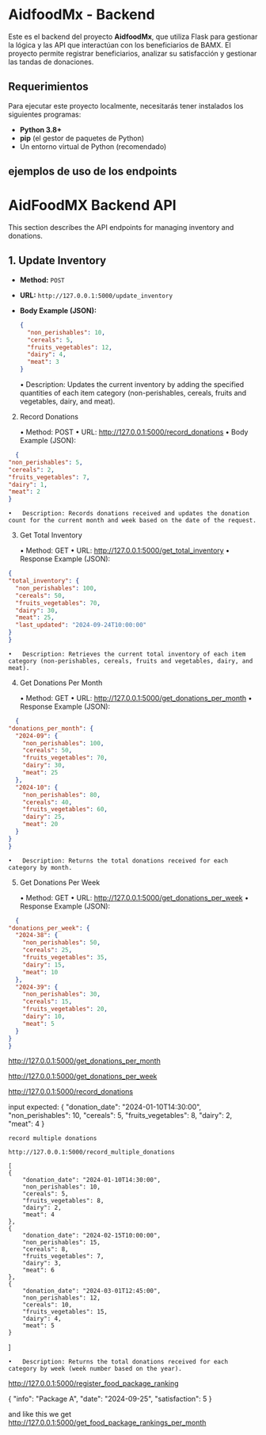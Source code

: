 # AidfoodMx - Backend

Este es el backend del proyecto **AidfoodMx**, que utiliza Flask para gestionar la lógica y las API que interactúan con los beneficiarios de BAMX. El proyecto permite registrar beneficiarios, analizar su satisfacción y gestionar las tandas de donaciones.

## Requerimientos

Para ejecutar este proyecto localmente, necesitarás tener instalados los siguientes programas:

- **Python 3.8+**
- **pip** (el gestor de paquetes de Python)
- Un entorno virtual de Python (recomendado)

## ejemplos de uso de los endpoints 
# AidFoodMX Backend API

This section describes the API endpoints for managing inventory and donations.

## 1. Update Inventory

- **Method:** `POST`
- **URL:** `http://127.0.0.1:5000/update_inventory`
- **Body Example (JSON):**
  ```json
  {
    "non_perishables": 10,
    "cereals": 5,
    "fruits_vegetables": 12,
    "dairy": 4,
    "meat": 3
  }
   ```

  	•	Description: Updates the current inventory by adding the specified quantities of each item category (non-perishables, cereals, fruits and vegetables, dairy, and meat).

2. Record Donations

	•	Method: POST
	•	URL: http://127.0.0.1:5000/record_donations
	•	Body Example (JSON):
  ```json
    {
  "non_perishables": 5,
  "cereals": 2,
  "fruits_vegetables": 7,
  "dairy": 1,
  "meat": 2
  } 
  ```  
 


	•	Description: Records donations received and updates the donation count for the current month and week based on the date of the request.

3. Get Total Inventory

	•	Method: GET
	•	URL: http://127.0.0.1:5000/get_total_inventory
	•	Response Example (JSON):
  ```json
{
  "total_inventory": {
    "non_perishables": 100,
    "cereals": 50,
    "fruits_vegetables": 70,
    "dairy": 30,
    "meat": 25,
    "last_updated": "2024-09-24T10:00:00"
  }
}
  ``` 

  	•	Description: Retrieves the current total inventory of each item category (non-perishables, cereals, fruits and vegetables, dairy, and meat).

4. Get Donations Per Month

	•	Method: GET
	•	URL: http://127.0.0.1:5000/get_donations_per_month
	•	Response Example (JSON):
  ```json
    {
  "donations_per_month": {
    "2024-09": {
      "non_perishables": 100,
      "cereals": 50,
      "fruits_vegetables": 70,
      "dairy": 30,
      "meat": 25
    },
    "2024-10": {
      "non_perishables": 80,
      "cereals": 40,
      "fruits_vegetables": 60,
      "dairy": 25,
      "meat": 20
    }
  }
}

  ``` 

  	•	Description: Returns the total donations received for each category by month.

5. Get Donations Per Week

	•	Method: GET
	•	URL: http://127.0.0.1:5000/get_donations_per_week
	•	Response Example (JSON):
  ```json
    {
  "donations_per_week": {
    "2024-38": {
      "non_perishables": 50,
      "cereals": 25,
      "fruits_vegetables": 35,
      "dairy": 15,
      "meat": 10
    },
    "2024-39": {
      "non_perishables": 30,
      "cereals": 15,
      "fruits_vegetables": 20,
      "dairy": 10,
      "meat": 5
    }
  }
}

  ``` 

http://127.0.0.1:5000/get_donations_per_month 

http://127.0.0.1:5000/get_donations_per_week


http://127.0.0.1:5000/record_donations

input expected: 
    {
        "donation_date": "2024-01-10T14:30:00",  
        "non_perishables": 10,
        "cereals": 5,
        "fruits_vegetables": 8,
        "dairy": 2,
        "meat": 4
    }


    record multiple donations 

    http://127.0.0.1:5000/record_multiple_donations

    [
    {
        "donation_date": "2024-01-10T14:30:00",  
        "non_perishables": 10,
        "cereals": 5,
        "fruits_vegetables": 8,
        "dairy": 2,
        "meat": 4
    },
    {
        "donation_date": "2024-02-15T10:00:00", 
        "non_perishables": 15,
        "cereals": 8,
        "fruits_vegetables": 7,
        "dairy": 3,
        "meat": 6
    },
    {
        "donation_date": "2024-03-01T12:45:00",  
        "non_perishables": 12,
        "cereals": 10,
        "fruits_vegetables": 15,
        "dairy": 4,
        "meat": 5
    }
]



  	•	Description: Returns the total donations received for each category by week (week number based on the year).


http://127.0.0.1:5000/register_food_package_ranking

{
    "info": "Package A",
    "date": "2024-09-25",
    "satisfaction": 5
}

and like this we get 
http://127.0.0.1:5000/get_food_package_rankings_per_month



